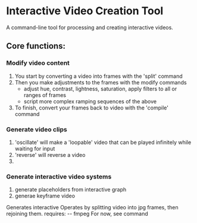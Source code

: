 # Interactive Video Creation Tool

A command-line tool for processing and creating interactive videos.

## Core functions:

### Modify video content
1. You start by converting a video into frames with the 'split' command
2. Then you make adjustments to the frames with the modify commands
    * adjust hue, contrast, lightness, saturation, apply filters to all or ranges of frames
    * script more complex ramping sequences of the above
3. To finish, convert your frames back to video with the 'compile' command    

### Generate video clips
1. 'oscillate' will make a 'loopable' video that can be played infinitely while waiting for input
2. 'reverse' will reverse a video
3. 
### Generate interactive video systems
1. generate placeholders from interactive graph
2. generae keyframe video
 
Generates interactive 
Operates by splitting video into jpg frames, then rejoining them.
requires:
  -- fmpeg
For now, see command 
